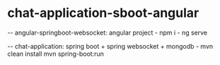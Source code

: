 # chat-application-sboot-angular

-- angular-springboot-websocket: angular project
 	- npm i
 	- ng serve


-- chat-application: spring boot + spring websocket + mongodb
    - mvn clean install
    mvn spring-boot:run
